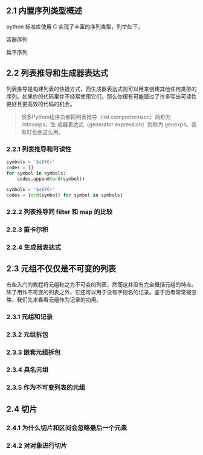 
## 2.1 内置序列类型概述

python 标准库使用 C 实现了丰富的序列类型，列举如下。

容器序列

扁平序列


## 2.2 列表推导和生成器表达式

列表推导是构建列表的快捷方式，而生成器表达式则可以用来创建其他任何类型的序列。如果你的代码里并不经常使用它们，那么你很有可能错过了许多写出可读性更好且更高效的代码的机会。

> 很多Python程序员都把列表推导（list comprehension）简称为listcomps，生 成器表达式（generator expression）则称为 genexps。我有时也会这么用。
### 2.2.1 列表推导和可读性

```python
symbols = '$¢£¥€¤'
codes = []
for symbol in symbols:
    codes.append(ord(symbol))
```

```python
symbols = '$¢£¥€¤'
codes = [ord(symbol) for symbol in symbols]
```

### 2.2.2 列表推导同 filter 和 map 的比较


### 2.2.3 笛卡尔积


### 2.2.4 生成器表达式


## 2.3 元组不仅仅是不可变的列表

有些入门的教程将元组称之为不可变的列表，然而这并没有完全概括元组的特点。除了用作不可变的列表之外，它还可以用于没有字段名的记录。鉴于后者常常被忽略，我们先来看看元组作为记录的功用。
### 2.3.1 元组和记录

### 2.3.2 元组拆包


### 2.3.3 嵌套元组拆包


### 2.3.4 具名元组


### 2.3.5 作为不可变列表的元组


## 2.4 切片


### 2.4.1 为什么切片和区间会忽略最后一个元素


### 2.4.2 对对象进行切片


### 